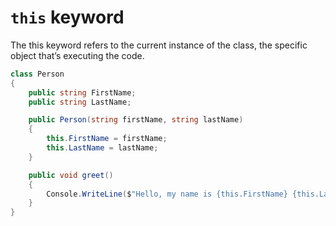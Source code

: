 # `this` keyword
The this keyword refers to the current instance of the class, the specific object that’s executing the code.

```cs
class Person
{
    public string FirstName;
    public string LastName;

    public Person(string firstName, string lastName)
    {
        this.FirstName = firstName;
        this.LastName = lastName;
    }

    public void greet()
    {
        Console.WriteLine($"Hello, my name is {this.FirstName} {this.LastName}");
    }
}
```